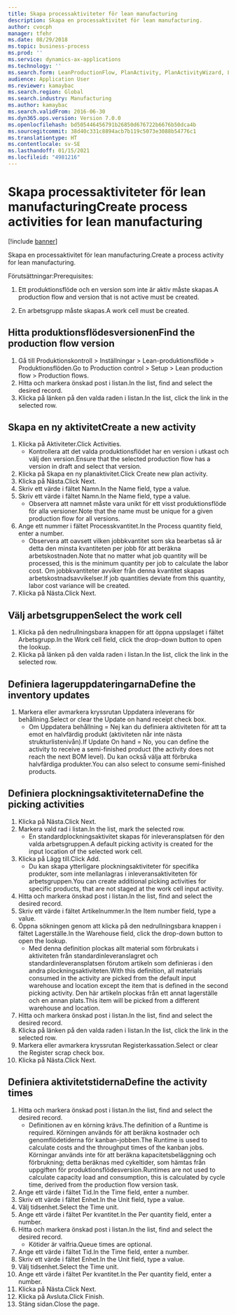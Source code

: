 ```yaml
---
title: Skapa processaktiviteter för lean manufacturing
description: Skapa en processaktivitet för lean manufacturing.
author: cvocph
manager: tfehr
ms.date: 08/29/2018
ms.topic: business-process
ms.prod: ''
ms.service: dynamics-ax-applications
ms.technology: ''
ms.search.form: LeanProductionFlow, PlanActivity, PlanActivityWizard, LeanWorkCellLookup, InventLocationIdLookup, PlanActivityDetails, KanbanJobPickingListPart
audience: Application User
ms.reviewer: kamaybac
ms.search.region: Global
ms.search.industry: Manufacturing
ms.author: kamaybac
ms.search.validFrom: 2016-06-30
ms.dyn365.ops.version: Version 7.0.0
ms.openlocfilehash: bd505446456791b26850d676722b6676b50dca4b
ms.sourcegitcommit: 38d40c331c8894acb7b119c5073e3088b54776c1
ms.translationtype: HT
ms.contentlocale: sv-SE
ms.lasthandoff: 01/15/2021
ms.locfileid: "4981216"
---
```

# <a name="create-process-activities-for-lean-manufacturing"></a><span data-ttu-id="a1648-103">Skapa processaktiviteter för lean manufacturing</span><span class="sxs-lookup"><span data-stu-id="a1648-103">Create process activities for lean manufacturing</span></span>

[!include [banner](../../includes/banner.md)]

<span data-ttu-id="a1648-104">Skapa en processaktivitet för lean manufacturing.</span><span class="sxs-lookup"><span data-stu-id="a1648-104">Create a process activity for lean manufacturing.</span></span> 

<span data-ttu-id="a1648-105">Förutsättningar:</span><span class="sxs-lookup"><span data-stu-id="a1648-105">Prerequisites:</span></span> 

1. <span data-ttu-id="a1648-106">Ett produktionsflöde och en version som inte är aktiv måste skapas.</span><span class="sxs-lookup"><span data-stu-id="a1648-106">A production flow and version that is not active must be created.</span></span>

2. <span data-ttu-id="a1648-107">En arbetsgrupp måste skapas.</span><span class="sxs-lookup"><span data-stu-id="a1648-107">A work cell must be created.</span></span>


## <a name="find-the-production-flow-version"></a><span data-ttu-id="a1648-108">Hitta produktionsflödesversionen</span><span class="sxs-lookup"><span data-stu-id="a1648-108">Find the production flow version</span></span>
1. <span data-ttu-id="a1648-109">Gå till Produktionskontroll > Inställningar > Lean-produktionsflöde > Produktionsflöden.</span><span class="sxs-lookup"><span data-stu-id="a1648-109">Go to Production control > Setup > Lean production flow > Production flows.</span></span>
2. <span data-ttu-id="a1648-110">Hitta och markera önskad post i listan.</span><span class="sxs-lookup"><span data-stu-id="a1648-110">In the list, find and select the desired record.</span></span>
3. <span data-ttu-id="a1648-111">Klicka på länken på den valda raden i listan.</span><span class="sxs-lookup"><span data-stu-id="a1648-111">In the list, click the link in the selected row.</span></span>

## <a name="create-a-new-activity"></a><span data-ttu-id="a1648-112">Skapa en ny aktivitet</span><span class="sxs-lookup"><span data-stu-id="a1648-112">Create a new activity</span></span>
1. <span data-ttu-id="a1648-113">Klicka på Aktiviteter.</span><span class="sxs-lookup"><span data-stu-id="a1648-113">Click Activities.</span></span>
    * <span data-ttu-id="a1648-114">Kontrollera att det valda produktionsflödet har en version i utkast och välj den version.</span><span class="sxs-lookup"><span data-stu-id="a1648-114">Ensure that the selected production flow has a version in draft and select that version.</span></span>  
2. <span data-ttu-id="a1648-115">Klicka på Skapa en ny planaktivitet.</span><span class="sxs-lookup"><span data-stu-id="a1648-115">Click Create new plan activity.</span></span>
3. <span data-ttu-id="a1648-116">Klicka på Nästa.</span><span class="sxs-lookup"><span data-stu-id="a1648-116">Click Next.</span></span>
4. <span data-ttu-id="a1648-117">Skriv ett värde i fältet Namn.</span><span class="sxs-lookup"><span data-stu-id="a1648-117">In the Name field, type a value.</span></span>
5. <span data-ttu-id="a1648-118">Skriv ett värde i fältet Namn.</span><span class="sxs-lookup"><span data-stu-id="a1648-118">In the Name field, type a value.</span></span>
    * <span data-ttu-id="a1648-119">Observera att namnet måste vara unikt för ett visst produktionsflöde för alla versioner.</span><span class="sxs-lookup"><span data-stu-id="a1648-119">Note that the name must be unique for a given production flow for all versions.</span></span>  
6. <span data-ttu-id="a1648-120">Ange ett nummer i fältet Processkvantitet.</span><span class="sxs-lookup"><span data-stu-id="a1648-120">In the Process quantity field, enter a number.</span></span>
    * <span data-ttu-id="a1648-121">Observera att oavsett vilken jobbkvantitet som ska bearbetas så är detta den minsta kvantiteten per jobb för att beräkna arbetskostnaden.</span><span class="sxs-lookup"><span data-stu-id="a1648-121">Note that no matter what job quantity will be processed, this is the minimum quantity per job to calculate the labor cost.</span></span> <span data-ttu-id="a1648-122">Om jobbkvantiteter avviker från denna kvantitet skapas arbetskostnadsavvikelser.</span><span class="sxs-lookup"><span data-stu-id="a1648-122">If job quantities deviate from this quantity, labor cost variance will be created.</span></span>  
7. <span data-ttu-id="a1648-123">Klicka på Nästa.</span><span class="sxs-lookup"><span data-stu-id="a1648-123">Click Next.</span></span>

## <a name="select-the-work-cell"></a><span data-ttu-id="a1648-124">Välj arbetsgruppen</span><span class="sxs-lookup"><span data-stu-id="a1648-124">Select the work cell</span></span>
1. <span data-ttu-id="a1648-125">Klicka på den nedrullningsbara knappen för att öppna uppslaget i fältet Arbetsgrupp.</span><span class="sxs-lookup"><span data-stu-id="a1648-125">In the Work cell field, click the drop-down button to open the lookup.</span></span>
2. <span data-ttu-id="a1648-126">Klicka på länken på den valda raden i listan.</span><span class="sxs-lookup"><span data-stu-id="a1648-126">In the list, click the link in the selected row.</span></span>

## <a name="define-the-inventory-updates"></a><span data-ttu-id="a1648-127">Definiera lageruppdateringarna</span><span class="sxs-lookup"><span data-stu-id="a1648-127">Define the inventory updates</span></span>
1. <span data-ttu-id="a1648-128">Markera eller avmarkera kryssrutan Uppdatera inleverans för behållning.</span><span class="sxs-lookup"><span data-stu-id="a1648-128">Select or clear the Update on hand receipt check box.</span></span>
    * <span data-ttu-id="a1648-129">Om Uppdatera behållning = Nej kan du definiera aktiviteten för att ta emot en halvfärdig produkt (aktiviteten når inte nästa strukturlistenivån).</span><span class="sxs-lookup"><span data-stu-id="a1648-129">If Update On hand = No, you can define the activity to receive a semi-finished product (the activity does not reach the next BOM level).</span></span>    <span data-ttu-id="a1648-130">Du kan också välja att förbruka halvfärdiga produkter.</span><span class="sxs-lookup"><span data-stu-id="a1648-130">You can also select to consume semi-finished products.</span></span>  

## <a name="define-the-picking-activities"></a><span data-ttu-id="a1648-131">Definiera plockningsaktiviteterna</span><span class="sxs-lookup"><span data-stu-id="a1648-131">Define the picking activities</span></span>
1. <span data-ttu-id="a1648-132">Klicka på Nästa.</span><span class="sxs-lookup"><span data-stu-id="a1648-132">Click Next.</span></span>
2. <span data-ttu-id="a1648-133">Markera vald rad i listan.</span><span class="sxs-lookup"><span data-stu-id="a1648-133">In the list, mark the selected row.</span></span>
    * <span data-ttu-id="a1648-134">En standardplockningsaktivitet skapas för inleveransplatsen för den valda arbetsgruppen.</span><span class="sxs-lookup"><span data-stu-id="a1648-134">A default picking activity is created for the input location of the selected work cell.</span></span>  
3. <span data-ttu-id="a1648-135">Klicka på Lägg till.</span><span class="sxs-lookup"><span data-stu-id="a1648-135">Click Add.</span></span>
    * <span data-ttu-id="a1648-136">Du kan skapa ytterligare plockningsaktiviteter för specifika produkter, som inte mellanlagras i inleveransaktiviteten för arbetsgruppen.</span><span class="sxs-lookup"><span data-stu-id="a1648-136">You can create additional picking activities for specific products, that are not staged at the work cell input activity.</span></span>  
4. <span data-ttu-id="a1648-137">Hitta och markera önskad post i listan.</span><span class="sxs-lookup"><span data-stu-id="a1648-137">In the list, find and select the desired record.</span></span>
5. <span data-ttu-id="a1648-138">Skriv ett värde i fältet Artikelnummer.</span><span class="sxs-lookup"><span data-stu-id="a1648-138">In the Item number field, type a value.</span></span>
6. <span data-ttu-id="a1648-139">Öppna sökningen genom att klicka på den nedrullningsbara knappen i fältet Lagerställe.</span><span class="sxs-lookup"><span data-stu-id="a1648-139">In the Warehouse field, click the drop-down button to open the lookup.</span></span>
    * <span data-ttu-id="a1648-140">Med denna definition plockas allt material som förbrukats i aktiviteten från standardinleveranslagret och standardinleveransplatsen förutom artikeln som definieras i den andra plockningsaktiviteten.</span><span class="sxs-lookup"><span data-stu-id="a1648-140">With this definition, all materials consumed in the activity are picked from the default input warehouse and location except the item that is defined in the second picking activity.</span></span> <span data-ttu-id="a1648-141">Den här artikeln plockas från ett annat lagerställe och en annan plats.</span><span class="sxs-lookup"><span data-stu-id="a1648-141">This item will be picked from a different warehouse and location.</span></span>  
7. <span data-ttu-id="a1648-142">Hitta och markera önskad post i listan.</span><span class="sxs-lookup"><span data-stu-id="a1648-142">In the list, find and select the desired record.</span></span>
8. <span data-ttu-id="a1648-143">Klicka på länken på den valda raden i listan.</span><span class="sxs-lookup"><span data-stu-id="a1648-143">In the list, click the link in the selected row.</span></span>
9. <span data-ttu-id="a1648-144">Markera eller avmarkera kryssrutan Registerkassation.</span><span class="sxs-lookup"><span data-stu-id="a1648-144">Select or clear the Register scrap check box.</span></span>
10. <span data-ttu-id="a1648-145">Klicka på Nästa.</span><span class="sxs-lookup"><span data-stu-id="a1648-145">Click Next.</span></span>

## <a name="define-the-activity-times"></a><span data-ttu-id="a1648-146">Definiera aktivitetstiderna</span><span class="sxs-lookup"><span data-stu-id="a1648-146">Define the activity times</span></span>
1. <span data-ttu-id="a1648-147">Hitta och markera önskad post i listan.</span><span class="sxs-lookup"><span data-stu-id="a1648-147">In the list, find and select the desired record.</span></span>
    * <span data-ttu-id="a1648-148">Definitionen av en körning krävs.</span><span class="sxs-lookup"><span data-stu-id="a1648-148">The definition of a Runtime is required.</span></span> <span data-ttu-id="a1648-149">Körningen används för att beräkna kostnader och genomflödetiderna för kanban-jobben.</span><span class="sxs-lookup"><span data-stu-id="a1648-149">The Runtime is used to calculate costs and the throughput times of the kanban jobs.</span></span> <span data-ttu-id="a1648-150">Körningar används inte för att beräkna kapacitetsbeläggning och förbrukning; detta beräknas med cykeltider, som hämtas från uppgiften för produktionsflödesversion.</span><span class="sxs-lookup"><span data-stu-id="a1648-150">Runtimes are not used to calculate capacity load and consumption, this is calculated by cycle time, derived from the production flow version task.</span></span>  
2. <span data-ttu-id="a1648-151">Ange ett värde i fältet Tid.</span><span class="sxs-lookup"><span data-stu-id="a1648-151">In the Time field, enter a number.</span></span>
3. <span data-ttu-id="a1648-152">Skriv ett värde i fältet Enhet.</span><span class="sxs-lookup"><span data-stu-id="a1648-152">In the Unit field, type a value.</span></span>
4. <span data-ttu-id="a1648-153">Välj tidsenhet.</span><span class="sxs-lookup"><span data-stu-id="a1648-153">Select the Time unit.</span></span>
5. <span data-ttu-id="a1648-154">Ange ett värde i fältet Per kvantitet.</span><span class="sxs-lookup"><span data-stu-id="a1648-154">In the Per quantity field, enter a number.</span></span>
6. <span data-ttu-id="a1648-155">Hitta och markera önskad post i listan.</span><span class="sxs-lookup"><span data-stu-id="a1648-155">In the list, find and select the desired record.</span></span>
    * <span data-ttu-id="a1648-156">Kötider är valfria.</span><span class="sxs-lookup"><span data-stu-id="a1648-156">Queue times are optional.</span></span>  
7. <span data-ttu-id="a1648-157">Ange ett värde i fältet Tid.</span><span class="sxs-lookup"><span data-stu-id="a1648-157">In the Time field, enter a number.</span></span>
8. <span data-ttu-id="a1648-158">Skriv ett värde i fältet Enhet.</span><span class="sxs-lookup"><span data-stu-id="a1648-158">In the Unit field, type a value.</span></span>
9. <span data-ttu-id="a1648-159">Välj tidsenhet.</span><span class="sxs-lookup"><span data-stu-id="a1648-159">Select the Time unit.</span></span>
10. <span data-ttu-id="a1648-160">Ange ett värde i fältet Per kvantitet.</span><span class="sxs-lookup"><span data-stu-id="a1648-160">In the Per quantity field, enter a number.</span></span>
11. <span data-ttu-id="a1648-161">Klicka på Nästa.</span><span class="sxs-lookup"><span data-stu-id="a1648-161">Click Next.</span></span>
12. <span data-ttu-id="a1648-162">Klicka på Avsluta.</span><span class="sxs-lookup"><span data-stu-id="a1648-162">Click Finish.</span></span>
13. <span data-ttu-id="a1648-163">Stäng sidan.</span><span class="sxs-lookup"><span data-stu-id="a1648-163">Close the page.</span></span>

